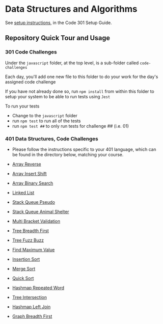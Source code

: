 # Data Structures and Algorithms

See [setup instructions](https://codefellows.github.io/setup-guide/code-301/3-code-challenges), in the Code 301 Setup Guide.

## Repository Quick Tour and Usage

### 301 Code Challenges

Under the `javascript` folder, at the top level, is a sub-folder called `code-challenges`

Each day, you'll add one new file to this folder to do your work for the day's assigned code challenge

If you have not already done so, run `npm install` from within this folder to setup your system to be able to run tests using `Jest`

To run your tests

- Change to the `javascript` folder
- run `npm test` to run all of the tests
- run `npm test ##` to only run tests for challenge ## (i.e. 01)

### 401 Data Structures, Code Challenges

- Please follow the instructions specific to your 401 language, which can be found in the directory below, matching your course.

- [Array Reverse](python/docs/array_reverse/README.md)
- [Array Insert Shift](python/docs/array_insert_reverse.README.md)
- [Array Binary Search](python/docs/array_binary_search.README.md)
- [Linked List](python/docs/linked_list_implementation)
- [Stack Queue Pseudo](python/docs/stack_queue_pseudo)
- [Stack Queue Animal Shelter](python/docs/stack_queue_animal_shelter)
- [Multi Bracket Validation](python/docs/stack_queue_brackets/)
- [Tree Breadth First](python/docs/tree_breadth_first)
- [Tree Fuzz Buzz](python/docs/trees)
- [Find Maximum Value](python/docs/trees)
- [Insertion Sort](sorting/insertion)
- [Merge Sort](sorting/merge)
- [Quick Sort](sorting/quick)
- [Hashmap Repeated Word](python/docs/hashtable_repeated_word)
- [Tree Intersection](python/docs/tree_intersection)
- [Hashmap Left Join](python/docs/hashtable_left_join)
- [Graph Breadth First](python/docs/graph_breadth_first)
